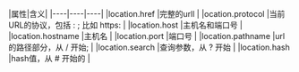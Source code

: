 


|属性|含义|
|----|----|----|
|location.href          |完整的urll                |
|ocation.protocol        |当前URL的协议，包括 : ; 比如 https:                |
|location.host          |主机名和端口号                |
|location.hostname      |主机名                |
|location.port          |端口号                |
|location.pathname      |url的路径部分，从 / 开始;                |
|location.search        |查询参数，从 ? 开始                |
|location.hash          |hash值，从 # 开始的                |